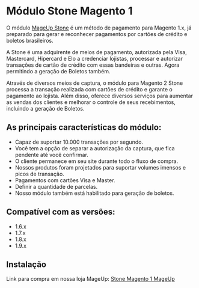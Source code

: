 # Módulo Stone Magento 1
O módulo [MageUp Stone](https://www.mageup.com/modulo-para-magento-stone.html) é um método de pagamento para Magento 1.x, já preparado para gerar e reconhecer pagamentos por cartões de crédito e boletos brasileiros.

A Stone é uma adquirente de meios de pagamento, autorizada pela Visa, Mastercard, Hipercard e Elo a credenciar lojistas, processar e autorizar transações de cartão de crédito com essas bandeiras e outras. Agora permitindo a geração de Boletos também.

Através de diversos meios de captura, o módulo para Magento 2 Stone processa a transação realizada com cartões de crédito e garante o pagamento ao lojista. Além disso, oferece diversos serviços para aumentar as vendas dos clientes e melhorar o controle de seus recebimentos, incluindo a geração de Boletos.

## As principais características do módulo:
* Capaz de suportar 10.000 transações por segundo.
* Você tem a opção de separar a autorização da captura, que fica pendente até você confirmar.
* O cliente permanece em seu site durante todo o fluxo de compra.
* Nossos produtos foram projetados para suportar volumes imensos e picos de transação.
* Pagamentos com cartões Visa e Master.
* Definir a quantidade de parcelas.
* Nosso módulo também está habilitado para geração de boletos. 

## Compatível com as versões:
* 1.6.x
* 1.7.x
* 1.8.x
* 1.9.x 

## Instalação
Link para compra em nossa loja MageUp: [Stone Magento 1 MageUp](https://www.mageup.com/modulo-para-magento-stone.html)
